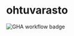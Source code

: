 # ohtuvarasto

![GHA workflow badge](https://github.com/Cherrybowll/ohtuvarasto/workflows/CI/badge.svg)
